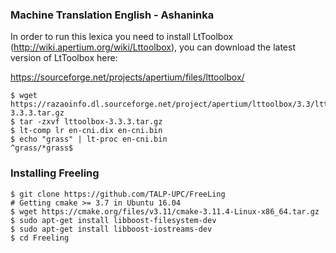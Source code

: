 ### Machine Translation English - Ashaninka 

In order to run this lexica you need to install LtToolbox (http://wiki.apertium.org/wiki/Lttoolbox), you can download the latest version of LtToolbox here:

https://sourceforge.net/projects/apertium/files/lttoolbox/


```
$ wget https://razaoinfo.dl.sourceforge.net/project/apertium/lttoolbox/3.3/lttoolbox-3.3.3.tar.gz
$ tar -zxvf lttoolbox-3.3.3.tar.gz
$ lt-comp lr en-cni.dix en-cni.bin
$ echo "grass" | lt-proc en-cni.bin
^grass/*grass$
```
### Installing Freeling 

```
$ git clone https://github.com/TALP-UPC/FreeLing
# Getting cmake >= 3.7 in Ubuntu 16.04 
$ wget https://cmake.org/files/v3.11/cmake-3.11.4-Linux-x86_64.tar.gz
$ sudo apt-get install libboost-filesystem-dev
$ sudo apt-get install libboost-iostreams-dev
$ cd Freeling 

```
